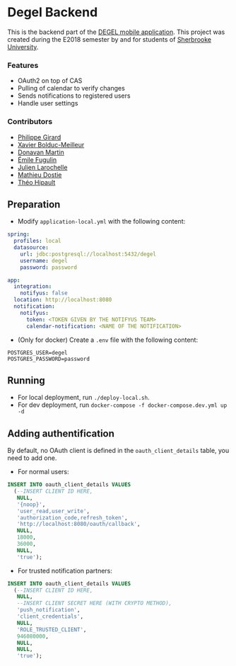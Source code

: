 # Degel Backend
This is the backend part of the [DEGEL mobile application](https://github.com/DEGEL-USherbrooke/Mobile). This project was created during the E2018 semester by and for students of [Sherbrooke University](https://www.usherbrooke.ca/).

### Features
- OAuth2 on top of CAS
- Pulling of calendar to verify changes
- Sends notifications to registered users
- Handle user settings

### Contributors
- [Philippe Girard](https://github.com/philippegirard)
- [Xavier Bolduc-Meilleur](https://github.com/Xavbm)
- [Donavan Martin](https://github.com/DonavanMartin)
- [Émile Fugulin](https://github.com/Sytten)
- [Julien Larochelle](https://github.com/larochelle000)
- [Mathieu Dostie](https://github.com/dostiemat)
- [Théo Hipault](https://github.com/Parazar)

## Preparation
- Modify `application-local.yml` with the following content:

```yaml
spring:
  profiles: local
  datasource:
    url: jdbc:postgresql://localhost:5432/degel
    username: degel
    password: password

app:
  integration:
    notifyus: false
  location: http://localhost:8080
  notification:
    notifyus:
      token: <TOKEN GIVEN BY THE NOTIFYUS TEAM>
      calendar-notification: <NAME OF THE NOTIFICATION>
```

- (Only for docker) Create a `.env` file with the following content:

```
POSTGRES_USER=degel
POSTGRES_PASSWORD=password
```

## Running
- For local deployment, run `./deploy-local.sh`.
- For dev deployment, run `docker-compose -f docker-compose.dev.yml up -d`

## Adding authentification
By default, no OAuth client is defined in the `oauth_client_details` table, you need to add one.

- For normal users:

```sql
INSERT INTO oauth_client_details VALUES
  (--INSERT CLIENT ID HERE,
   NULL,
   '{noop}',
   'user_read,user_write',
   'authorization_code,refresh_token',
   'http://localhost:8080/oauth/callback',
   NULL,
   18000,
   36000,
   NULL,
   'true');
```

- For trusted notification partners:

```sql
INSERT INTO oauth_client_details VALUES
  (--INSERT CLIENT ID HERE,
   NULL,
   --INSERT CLIENT SECRET HERE (WITH CRYPTO METHOD),
   'push_notification',
   'client_credentials',
   NULL,
   'ROLE_TRUSTED_CLIENT',
   946080000,
   NULL,
   NULL,
   'true');
```
